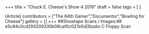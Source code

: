 +++
title = "Chuck E. Cheese's Show 4 2019"
draft = false
tags = [ ]

[Article]
contributors = ["The 64th Gamer","Documentor","Bowling for Cheese"]
gallery = []
+++
##Showtape Scans / Images:##
<gallery>
e5c84c0cd293209330b08caf0c027e5d|Studio C Floppy Scan
</gallery>